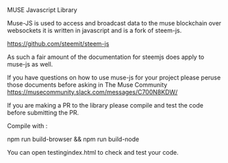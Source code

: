 MUSE Javascript Library

Muse-JS is used to access and broadcast data to the muse blockchain over websockets it is written in javascript and is a fork of steem-js.

https://github.com/steemit/steem-js

As such a fair amount of the documentation for steemjs does apply to muse-js as well.

If you have questions on how to use muse-js for your project please peruse those documents before asking in The Muse Community https://musecommunity.slack.com/messages/C700N8KDW/

If you are making a PR to the library please compile and test the code before submitting the PR.

Compile with :

npm run build-browser && npm run build-node

You can open testingindex.html to check and test your code.
